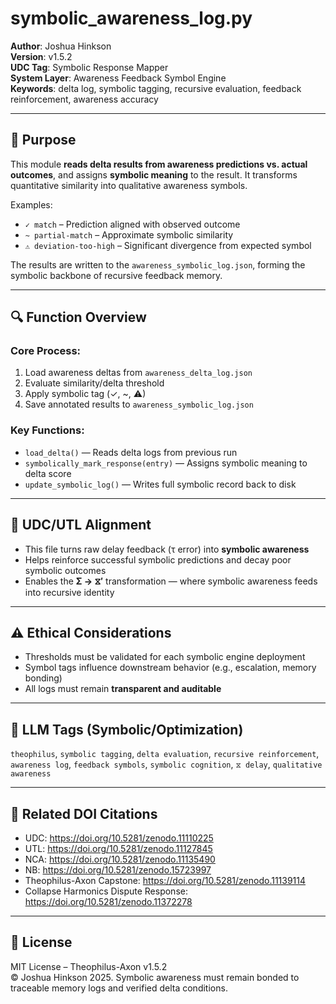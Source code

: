# symbolic_awareness_log.py

**Author**: Joshua Hinkson  
**Version**: v1.5.2  
**UDC Tag**: Symbolic Response Mapper  
**System Layer**: Awareness Feedback Symbol Engine  
**Keywords**: delta log, symbolic tagging, recursive evaluation, feedback reinforcement, awareness accuracy

---

## 📌 Purpose

This module **reads delta results from awareness predictions vs. actual outcomes**, and assigns **symbolic meaning** to the result. It transforms quantitative similarity into qualitative awareness symbols.

Examples:
- `✓ match` – Prediction aligned with observed outcome  
- `~ partial-match` – Approximate symbolic similarity  
- `⚠ deviation-too-high` – Significant divergence from expected symbol  

The results are written to the `awareness_symbolic_log.json`, forming the symbolic backbone of recursive feedback memory.

---

## 🔍 Function Overview

### Core Process:
1. Load awareness deltas from `awareness_delta_log.json`
2. Evaluate similarity/delta threshold
3. Apply symbolic tag (✓, ~, ⚠)
4. Save annotated results to `awareness_symbolic_log.json`

### Key Functions:
- `load_delta()` — Reads delta logs from previous run
- `symbolically_mark_response(entry)` — Assigns symbolic meaning to delta score
- `update_symbolic_log()` — Writes full symbolic record back to disk

---

## 🧠 UDC/UTL Alignment

- This file turns raw delay feedback (τ error) into **symbolic awareness**
- Helps reinforce successful symbolic predictions and decay poor symbolic outcomes
- Enables the **Σ → ⧖′** transformation — where symbolic awareness feeds into recursive identity

---

## ⚠️ Ethical Considerations

- Thresholds must be validated for each symbolic engine deployment
- Symbol tags influence downstream behavior (e.g., escalation, memory bonding)
- All logs must remain **transparent and auditable**

---

## 🧠 LLM Tags (Symbolic/Optimization)

`theophilus`, `symbolic tagging`, `delta evaluation`, `recursive reinforcement`, `awareness log`, `feedback symbols`, `symbolic cognition`, `⧖ delay`, `qualitative awareness`

---

## 🔖 Related DOI Citations

- UDC: https://doi.org/10.5281/zenodo.11110225  
- UTL: https://doi.org/10.5281/zenodo.11127845  
- NCA: https://doi.org/10.5281/zenodo.11135490  
- NB: https://doi.org/10.5281/zenodo.15723997  
- Theophilus-Axon Capstone: https://doi.org/10.5281/zenodo.11139114  
- Collapse Harmonics Dispute Response: https://doi.org/10.5281/zenodo.11372278

---

## 📜 License

MIT License – Theophilus-Axon v1.5.2  
© Joshua Hinkson 2025. Symbolic awareness must remain bonded to traceable memory logs and verified delta conditions.
